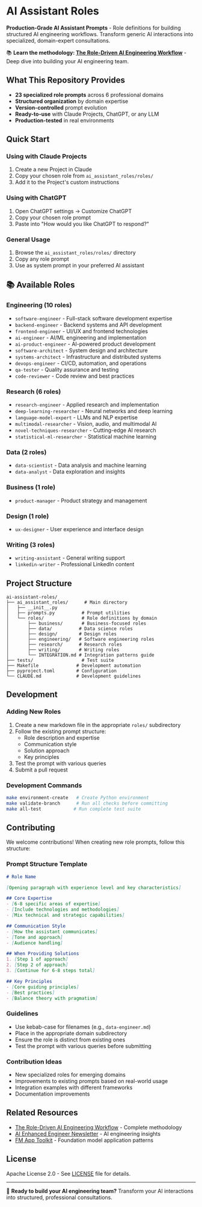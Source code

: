 # AI Assistant Roles

**Production-Grade AI Assistant Prompts** - Role definitions for building structured AI engineering workflows. Transform generic AI interactions into specialized, domain-expert consultations.

📚 **Learn the methodology: [The Role-Driven AI Engineering Workflow](https://aienhancedengineer.substack.com/p/the-role-driven-ai-engineering-workflow)** - Deep dive into building your AI engineering team.

## What This Repository Provides

- **23 specialized role prompts** across 6 professional domains
- **Structured organization** by domain expertise
- **Version-controlled** prompt evolution
- **Ready-to-use** with Claude Projects, ChatGPT, or any LLM
- **Production-tested** in real environments

## Quick Start

### Using with Claude Projects
1. Create a new Project in Claude
2. Copy your chosen role from `ai_assistant_roles/roles/`
3. Add it to the Project's custom instructions

### Using with ChatGPT
1. Open ChatGPT settings → Customize ChatGPT
2. Copy your chosen role prompt
3. Paste into "How would you like ChatGPT to respond?"

### General Usage
1. Browse the `ai_assistant_roles/roles/` directory
2. Copy any role prompt
3. Use as system prompt in your preferred AI assistant

## 📚 Available Roles

### Engineering (10 roles)
- `software-engineer` - Full-stack software development expertise
- `backend-engineer` - Backend systems and API development
- `frontend-engineer` - UI/UX and frontend technologies
- `ai-engineer` - AI/ML engineering and implementation
- `ai-product-engineer` - AI-powered product development
- `software-architect` - System design and architecture
- `systems-architect` - Infrastructure and distributed systems
- `devops-engineer` - CI/CD, automation, and operations
- `qa-tester` - Quality assurance and testing
- `code-reviewer` - Code review and best practices

### Research (6 roles)
- `research-engineer` - Applied research and implementation
- `deep-learning-researcher` - Neural networks and deep learning
- `language-model-expert` - LLMs and NLP expertise
- `multimodal-researcher` - Vision, audio, and multimodal AI
- `novel-techniques-researcher` - Cutting-edge AI research
- `statistical-ml-researcher` - Statistical machine learning

### Data (2 roles)
- `data-scientist` - Data analysis and machine learning
- `data-analyst` - Data exploration and insights

### Business (1 role)
- `product-manager` - Product strategy and management

### Design (1 role)
- `ux-designer` - User experience and interface design

### Writing (3 roles)
- `writing-assistant` - General writing support
- `linkedin-writer` - Professional LinkedIn content


## Project Structure

```
ai-assistant-roles/
├── ai_assistant_roles/      # Main directory
│   ├── __init__.py         
│   ├── prompts.py          # Prompt utilities
│   └── roles/              # Role definitions by domain
│       ├── business/       # Business-focused roles
│       ├── data/          # Data science roles
│       ├── design/        # Design roles
│       ├── engineering/   # Software engineering roles
│       ├── research/      # Research roles
│       ├── writing/       # Writing roles
│       └── INTEGRATION.md # Integration patterns guide
├── tests/                  # Test suite
├── Makefile              # Development automation
├── pyproject.toml        # Configuration
└── CLAUDE.md             # Development guidelines
```

## Development

### Adding New Roles

1. Create a new markdown file in the appropriate `roles/` subdirectory
2. Follow the existing prompt structure:
   - Role description and expertise
   - Communication style
   - Solution approach
   - Key principles
3. Test the prompt with various queries
4. Submit a pull request

### Development Commands

```bash
make environment-create   # Create Python environment
make validate-branch      # Run all checks before committing
make all-test            # Run complete test suite
```

## Contributing

We welcome contributions! When creating new role prompts, follow this structure:

### Prompt Structure Template

```markdown
# Role Name

[Opening paragraph with experience level and key characteristics]

## Core Expertise
- [6-8 specific areas of expertise]
- [Include technologies and methodologies]
- [Mix technical and strategic capabilities]

## Communication Style
- [How the assistant communicates]
- [Tone and approach]
- [Audience handling]

## When Providing Solutions
1. [Step 1 of approach]
2. [Step 2 of approach]
3. [Continue for 6-8 steps total]

## Key Principles
- [Core guiding principles]
- [Best practices]
- [Balance theory with pragmatism]
```

### Guidelines
- Use kebab-case for filenames (e.g., `data-engineer.md`)
- Place in the appropriate domain subdirectory
- Ensure the role is distinct from existing ones
- Test the prompt with various queries before submitting

### Contribution Ideas

- New specialized roles for emerging domains
- Improvements to existing prompts based on real-world usage
- Integration examples with different frameworks
- Documentation improvements

## Related Resources

- [The Role-Driven AI Engineering Workflow](https://aienhancedengineer.substack.com/p/the-role-driven-ai-engineering-workflow) - Complete methodology
- [AI Enhanced Engineer Newsletter](https://aienhancedengineer.substack.com/) - AI engineering insights
- [FM App Toolkit](https://github.com/ai-enhanced-engineer/fm-app-toolkit) - Foundation model application patterns

## License

Apache License 2.0 - See [LICENSE](LICENSE) file for details.

---

🚀 **Ready to build your AI engineering team?** Transform your AI interactions into structured, professional consultations.